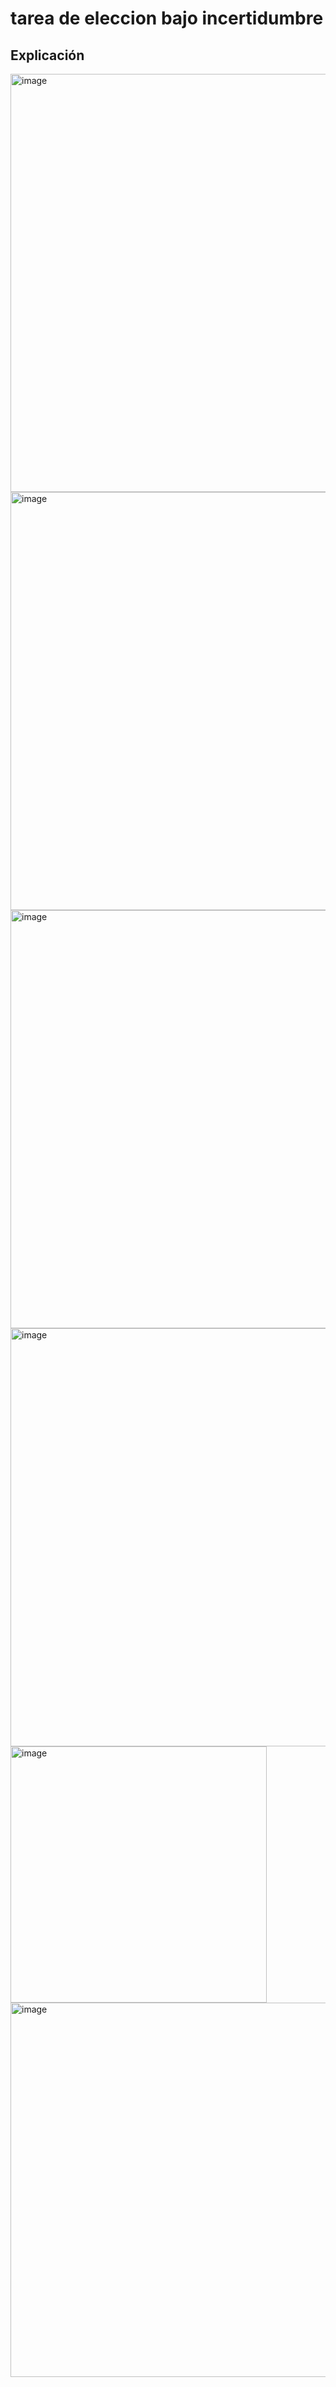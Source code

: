 # tarea de eleccion bajo incertidumbre
## Explicación
<img width="669" alt="image" src="https://github.com/user-attachments/assets/f016cca2-750e-4ee4-8be8-151f2d24f956" />
<img width="669" alt="image" src="https://github.com/user-attachments/assets/bc2eebdb-5637-476b-9cd7-45167786a8b8" />
<img width="669" alt="image" src="https://github.com/user-attachments/assets/8323578b-6bec-4909-9cb5-2d15036cc10a" />
<img width="669" alt="image" src="https://github.com/user-attachments/assets/172ea2a5-a206-4eeb-bb32-b08576c8420a" />
<img width="410" alt="image" src="https://github.com/user-attachments/assets/fd5167e8-aa92-41df-bfa0-5f05a6c59bd1" />
<img width="599" alt="image" src="https://github.com/user-attachments/assets/701e3648-1aec-4e5e-a3f6-0997f9429e93" />





